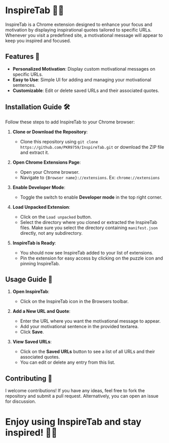 # InspireTab 🚀✨

InspireTab is a Chrome extension designed to enhance your focus and motivation by displaying inspirational quotes tailored to specific URLs. Whenever you visit a predefined site, a motivational message will appear to keep you inspired and focused.

## Features 🌟

- **Personalized Motivation**: Display custom motivational messages on specific URLs.
- **Easy to Use**: Simple UI for adding and managing your motivational sentences.
- **Customizable**: Edit or delete saved URLs and their associated quotes.

## Installation Guide 🛠️

Follow these steps to add InspireTab to your Chrome browser:

1. **Clone or Download the Repository**:
    - Clone this repository using `git clone https://github.com/PKR9759/InspireTab.git` or download the ZIP file and extract it.

2. **Open Chrome Extensions Page**:
    - Open your Chrome browser.
    - Navigate to `{Browser name}://extensions`. Ex: `chrome://extensions`

3. **Enable Developer Mode**:
    - Toggle the switch to enable **Developer mode** in the top right corner.

4. **Load Unpacked Extension**:
    - Click on the `Load unpacked` button.
    - Select the directory where you cloned or extracted the InspireTab files. Make sure you select the directory containing `manifest.json` directly, not any subdirectory.

5. **InspireTab is Ready**:
    - You should now see InspireTab added to your list of extensions.
    - Pin the extension for easy access by clicking on the puzzle icon and pinning InspireTab.

## Usage Guide 📖

1. **Open InspireTab**:
    - Click on the InspireTab icon in the Browsers toolbar.

2. **Add a New URL and Quote**:
    - Enter the URL where you want the motivational message to appear.
    - Add your motivational sentence in the provided textarea.
    - Click **Save**.

3. **View Saved URLs**:
    - Click on the **Saved URLs** button to see a list of all URLs and their associated quotes.
    - You can edit or delete any entry from this list.


## Contributing 🤝

I welcome contributions! If you have any ideas, feel free to fork the repository and submit a pull request. Alternatively, you can open an issue for discussion.



# Enjoy using InspireTab and stay inspired! 🚀💡
